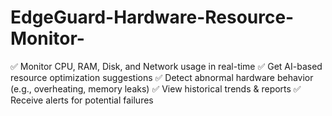 # EdgeGuard-Hardware-Resource-Monitor-
 ✅ Monitor CPU, RAM, Disk, and Network usage in real-time   ✅ Get AI-based resource optimization suggestions  ✅ Detect abnormal hardware behavior (e.g., overheating, memory leaks)   ✅ View historical trends &amp; reports   ✅ Receive alerts for potential failures  

